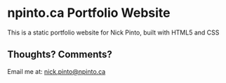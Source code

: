 # npinto.ca Portfolio Website

This is a static portfolio website for Nick Pinto, built with HTML5 and CSS

## Thoughts? Comments?

Email me at: [nick.pinto@npinto.ca](mailto:nick.pinto@npinto.ca)
